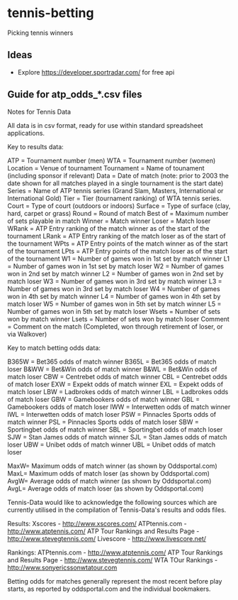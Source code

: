 # tennis-betting
Picking tennis winners

## Ideas
- Explore https://developer.sportradar.com/ for free api

## Guide for atp_odds_*.csv files

Notes for Tennis Data

All data is in csv format, ready for use within standard spreadsheet applications. 

Key to results data:

ATP = Tournament number (men)
WTA = Tournament number (women)
Location = Venue of tournament
Tournament = Name of tounament (including sponsor if relevant)
Data = Date of match (note: prior to 2003 the date shown for all matches played in a single tournament is the start date)
Series = Name of ATP tennis series (Grand Slam, Masters, International or International Gold)
Tier = Tier (tournament ranking) of WTA tennis series.
Court = Type of court (outdoors or indoors)
Surface = Type of surface (clay, hard, carpet or grass)
Round = Round of match
Best of = Maximum number of sets playable in match
Winner = Match winner
Loser = Match loser
WRank = ATP Entry ranking of the match winner as of the start of the tournament
LRank = ATP Entry ranking of the match loser as of the start of the tournament
WPts = ATP Entry points of the match winner as of the start of the tournament
LPts = ATP Entry points of the match loser as of the start of the tournament
W1 = Number of games won in 1st set by match winner
L1 = Number of games won in 1st set by match loser
W2 = Number of games won in 2nd set by match winner
L2 = Number of games won in 2nd set by match loser
W3 = Number of games won in 3rd set by match winner
L3 = Number of games won in 3rd set by match loser
W4 = Number of games won in 4th set by match winner
L4 = Number of games won in 4th set by match loser
W5 = Number of games won in 5th set by match winner
L5 = Number of games won in 5th set by match loser
Wsets = Number of sets won by match winner
Lsets = Number of sets won by match loser
Comment = Comment on the match (Completed, won through retirement of loser, or via Walkover)


Key to match betting odds data:

B365W = Bet365 odds of match winner
B365L = Bet365 odds of match loser
B&WW = Bet&Win odds of match winner
B&WL = Bet&Win odds of match loser
CBW = Centrebet odds of match winner
CBL = Centrebet odds of match loser
EXW = Expekt odds of match winner
EXL = Expekt odds of match loser
LBW = Ladbrokes odds of match winner
LBL = Ladbrokes odds of match loser
GBW = Gamebookers odds of match winner
GBL = Gamebookers odds of match loser
IWW = Interwetten odds of match winner
IWL = Interwetten odds of match loser
PSW = Pinnacles Sports odds of match winner
PSL = Pinnacles Sports odds of match loser
SBW = Sportingbet odds of match winner
SBL = Sportingbet odds of match loser
SJW = Stan James odds of match winner
SJL = Stan James odds of match loser
UBW = Unibet odds of match winner
UBL = Unibet odds of match loser

MaxW= Maximum odds of match winner (as shown by Oddsportal.com)
MaxL= Maximum odds of match loser (as shown by Oddsportal.com)
AvgW= Average odds of match winner (as shown by Oddsportal.com)
AvgL= Average odds of match loser (as shown by Oddsportal.com)


Tennis-Data would like to acknowledge the following sources which are currently utilised in the compilation of Tennis-Data's results and odds files.

Results:
Xscores - http://www.xscores.com/
ATPtennis.com - http://www.atptennis.com/
ATP Tour Rankings and Results Page - http://www.stevegtennis.com/
Livescore - http://www.livescore.net/

Rankings:
ATPtennis.com - http://www.atptennis.com/
ATP Tour Rankings and Results Page - http://www.stevegtennis.com/
WTA TOur Rankings - http://www.sonyericssonwtatour.com

Betting odds for matches generally represent the most recent before play starts, as reported by oddsportal.com and the individual bookmakers.
